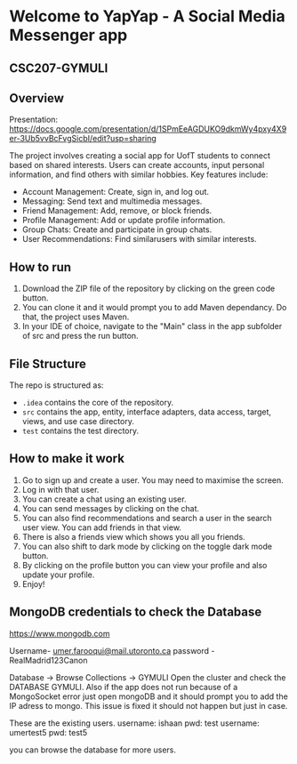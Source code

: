 # Welcome to YapYap - A Social Media Messenger app

## CSC207-GYMULI
## Overview

Presentation: https://docs.google.com/presentation/d/1SPmEeAGDUKO9dkmWy4pxy4X9er-3Ub5vvBcFvgSicbI/edit?usp=sharing

The project involves creating a social app for UofT students to connect based on shared interests.
Users can create accounts, input personal information, and find others with similar hobbies. 
Key features include:
- Account Management: Create, sign in, and log out. 
- Messaging: Send text and multimedia messages. 
- Friend Management: Add, remove, or block friends. 
- Profile Management: Add or update profile information. 
- Group Chats: Create and participate in group chats. 
- User Recommendations: Find similarusers with similar interests.

## How to run

1. Download the ZIP file of the repository by clicking on the green code button.
2. You can clone it and it would prompt you to add Maven dependancy. Do that, the project uses Maven.
3. In your IDE of choice, navigate to the "Main" class in the app subfolder of src and press the run button.

## File Structure

The repo is structured as:

-   `.idea` contains the core of the repository.
-   `src` contains the app, entity, interface adapters, data access, target, views, and use case directory.
-   `test` contains the test directory.

## How to make it work
1. Go to sign up and create a user. You may need to maximise the screen.
2. Log in with that user.
3. You can create a chat using an existing user.
4. You can send messages by clicking on the chat.
5. You can also find recommendations and search a user in the search user view. You can add friends in that view.
6. There is also a friends view which shows you all you friends.
7. You can also shift to dark mode by clicking on the toggle dark mode button.
8. By clicking on the profile button you can view your profile and also update your profile.
9. Enjoy!


## MongoDB credentials to check the Database
https://www.mongodb.com

Username- umer.farooqui@mail.utoronto.ca
password -RealMadrid123Canon


Database -> Browse Collections -> GYMULI
Open the cluster and check the DATABASE GYMULI.
Also if the app does not run because of a MongoSocket error just open mongoDB and it should prompt you to add the IP adress to mongo. This issue is fixed it should not happen but just in case.

These are the existing users.
username: ishaan pwd: test
username: umertest5  pwd: test5

you can browse the database for more users.

